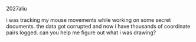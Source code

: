 2027aliu

i was tracking my mouse movements while working on some secret documents. the data got corrupted and now i have thousands of coordinate pairs logged. can you help me figure out what i was drawing?
